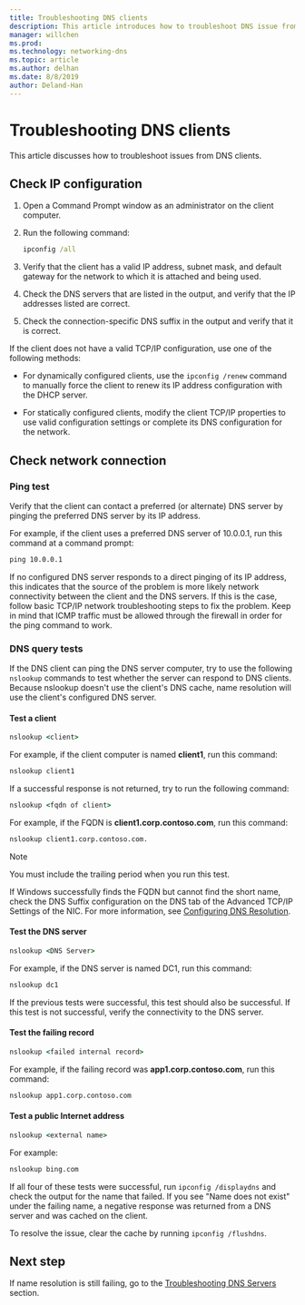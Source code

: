 ```yaml
---
title: Troubleshooting DNS clients
description: This article introduces how to troubleshoot DNS issue from client-side.
manager: willchen
ms.prod: 
ms.technology: networking-dns
ms.topic: article
ms.author: delhan
ms.date: 8/8/2019
author: Deland-Han
---
```


# Troubleshooting DNS clients

This article discusses how to troubleshoot issues from DNS clients.

## Check IP configuration

1. Open a Command Prompt window as an administrator on the client computer.

2. Run the following command:

   ```cmd
   ipconfig /all
   ```

3. Verify that the client has a valid IP address, subnet mask, and default gateway for the network to which it is attached and being used.

4. Check the DNS servers that are listed in the output, and verify that the IP addresses listed are correct.

5. Check the connection-specific DNS suffix in the output and verify that it is correct.

If the client does not have a valid TCP/IP configuration, use one of the following methods:

* For dynamically configured clients, use the `ipconfig /renew` command to manually force the client to renew its IP address configuration with the DHCP server.

* For statically configured clients, modify the client TCP/IP properties to use valid configuration settings or complete its DNS configuration for the network.

## Check network connection

### Ping test

Verify that the client can contact a preferred (or alternate) DNS server by pinging the preferred DNS server by its IP address.

For example, if the client uses a preferred DNS server of 10.0.0.1, run this command at a command prompt:

```cmd
ping 10.0.0.1
```

If no configured DNS server responds to a direct pinging of its IP address, this indicates that the source of the problem is more likely network connectivity between the client and the DNS servers. If this is the case, follow basic TCP/IP network troubleshooting steps to fix the problem. Keep in mind that ICMP traffic must be allowed through the firewall in order for the ping command to work.

### DNS query tests

If the DNS client can ping the DNS server computer, try to use the following `nslookup` commands to test whether the server can respond to DNS clients. Because nslookup doesn't use the client's DNS cache, name resolution will use the client's configured DNS server.

#### Test a client

```cmd
nslookup <client>
```
  
For example, if the client computer is named **client1**, run this command:
  
```cmd
nslookup client1
```
  
If a successful response is not returned, try to run the following command:
  
```cmd
nslookup <fqdn of client>
```
  
For example, if the FQDN is **client1.corp.contoso.com**, run this command:

```cmd
nslookup client1.corp.contoso.com.
```

> [!NOTE]
> You must include the trailing period when you run this test.

If Windows successfully finds the FQDN but cannot find the short name, check the DNS Suffix configuration on the DNS tab of the Advanced TCP/IP Settings of the NIC. For more information, see [Configuring DNS Resolution](https://docs.microsoft.com/previous-versions/tn-archive/dd163570(v=technet.10)#configuring-dns-resolution).

#### Test the DNS server

```cmd
nslookup <DNS Server>
```

For example, if the DNS server is named DC1, run this command:

```cmd
nslookup dc1
```
If the previous tests were successful, this test should also be successful. If this test is not successful, verify the connectivity to the DNS server.

#### Test the failing record

```cmd
nslookup <failed internal record>
```

For example, if the failing record was **app1.corp.contoso.com**, run this command:

```cmd
nslookup app1.corp.contoso.com
```

#### Test a public Internet address

```cmd
nslookup <external name>
```

For example: 
```cmd
nslookup bing.com
```

If all four of these tests were successful, run `ipconfig /displaydns` and check the output for the name that failed. If you see "Name does not exist" under the failing name, a negative response was returned from a DNS server and was cached on the client. 

To resolve the issue, clear the cache by running `ipconfig /flushdns`.

## Next step

If name resolution is still failing, go to the [Troubleshooting DNS Servers](troubleshoot-dns-server.md) section.
